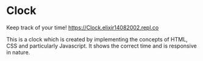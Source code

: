 # Clock
Keep track of your time!
https://Clock.elixir14082002.repl.co

This is a clock which is created by implementing the concepts of HTML, CSS and particularly Javascript.
It shows the correct time and is responsive in nature.
